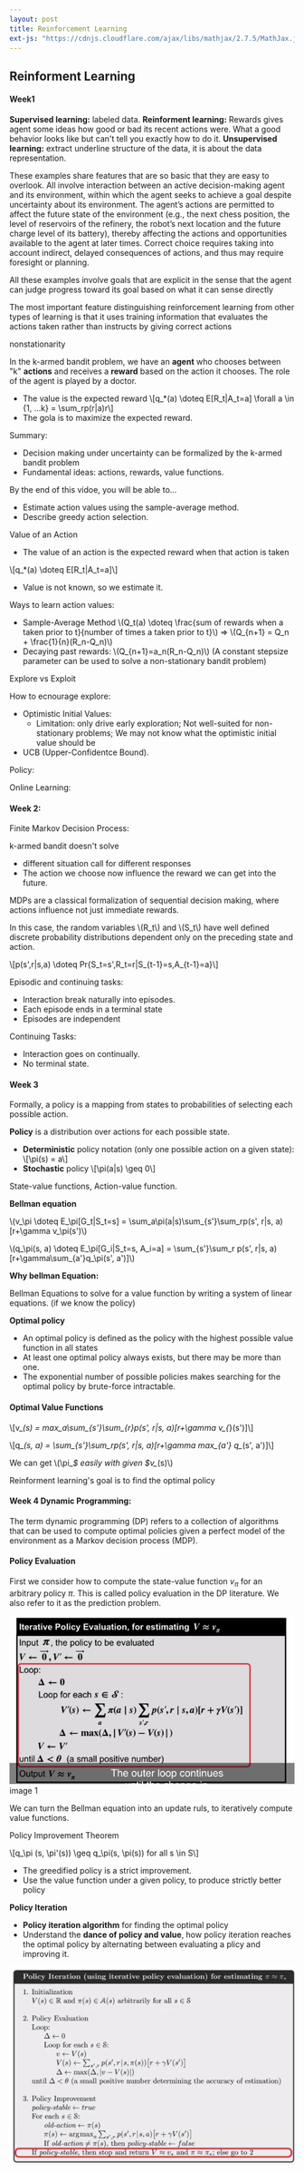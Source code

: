 ```yaml
---
layout: post
title: Reinforcement Learning
ext-js: "https://cdnjs.cloudflare.com/ajax/libs/mathjax/2.7.5/MathJax.js?config=TeX-MML-AM_CHTML"
---
```



## Reinforment Learning
#### Week1
**Supervised learning:** labeled data. 
**Reinforment learning:** Rewards gives agent some ideas how good or bad its recent actions were. What a good behavior looks like but can't tell you exactly how to do it. 
**Unsupervised learning:** extract underline structure of the data, it is about the data representation. 

These examples share features that are so basic that they are easy to overlook. All involve interaction between an active decision-making agent and its environment, within which the agent seeks to achieve a goal despite uncertainty about its environment. The agent’s actions are permitted to affect the future state of the environment (e.g., the next chess position, the level of reservoirs of the refinery, the robot’s next location and the future charge level of its battery), thereby affecting the actions and opportunities available to the agent at later times. Correct choice requires taking into account indirect, delayed consequences of actions, and thus may require foresight or planning.

All these examples involve goals that are explicit in the sense that the agent can judge progress toward its goal based on what it can sense directly

The most important feature distinguishing reinforcement learning from other types of learning is that it uses training information that evaluates the actions taken rather than instructs by giving correct actions

nonstationarity

In the k-armed bandit problem, we have an **agent** who chooses between "k" **actions** and receives a **reward** based on the action it chooses. The role of the agent is played by a doctor. 

* The value is the expected reward
\\[q_*(a) \doteq E[R_t|A_t=a]  \forall a \in \{1, ...k\} = \sum_rp(r|a)r\\]
* The gola is to maximize the expected reward. 


Summary: 
* Decision making under uncertainty can be formalized by the k-armed bandit problem
* Fundamental ideas: actions, rewards, value functions. 



By the end of this vidoe, you will be able to...
* Estimate action values using the sample-average method. 
* Describe greedy action selection. 

Value of an Action
* The value of an action is the expected reward when that action is taken

\\[q_*(a) \doteq E[R_t|A_t=a]\\]
* Value is not known, so we estimate it. 

Ways to learn action values: 
* Sample-Average Method \\(Q_t(a) \doteq \frac{sum of rewards when a taken prior to t}{number of times a taken prior to t}\\) => \\(Q_{n+1} = Q_n + \frac{1}{n}(R_n-Q_n)\\)
* Decaying past rewards: \\(Q_{n+1}=a_n(R_n-Q_n)\\) (A constant stepsize parameter can be used to solve a non-stationary bandit problem)

Explore vs Exploit

How to ecnourage explore: 
* Optimistic Initial Values:
	* Limitation: only drive early exploration; Not well-suited for non-stationary problems; We may not know what the optimistic initial value should be
* UCB (Upper-Confidentce Bound). 

Policy: 

Online Learning: 

#### Week 2:
Finite Markov Decision Process: 

k-armed bandit doesn't solve
* different situation call for different responses
* The action we choose now influence the reward we can get into the future. 


MDPs are a classical formalization of sequential decision making, where actions influence not just immediate rewards. 

In this case, the random variables \\(R_t\\) and \\(S_t\\) have well defined discrete probability distributions dependent only on the preceding state and action.

\\[p(s',r|s,a) \doteq Pr\{S_t=s',R_t=r|S_{t-1}=s,A_{t-1}=a}\\]

Episodic and continuing tasks: 

* Interaction break naturally into episodes. 
* Each episode ends in a terminal state
* Episodes are independent

Continuing Tasks: 
* Interaction goes on continually. 
* No terminal state. 


#### Week 3

Formally, a policy is a mapping from states to probabilities of selecting each possible action.

**Policy** is a distribution over actions for each possible state. 
* **Deterministic** policy notation (only one possible action on a given state): 
\\[\pi(s) = a\\]
* **Stochastic** policy 
\\[\pi(a|s) \geq 0\\]

State-value functions, Action-value function. 

**Bellman equation**

\\(v_\pi \doteq E_\pi[G_t|S_t=s] = \sum_a\pi(a|s)\sum_{s'}\sum_rp(s', r|s, a)[r+\gamma v_\pi(s')\\)

\\(q_\pi(s, a) \doteq E_\pi[G_i|S_t=s, A_i=a] = \sum_{s'}\sum_r p(s', r|s, a)[r+\gamma\sum_{a'}q_\pi(s', a')]\\)

**Why bellman Equation:** 

Bellman Equations to solve for a value function by writing a system of linear equations. (if we know the policy)

**Optimal policy**

* An optimal policy is defined as the policy with the highest possible value function in all states
* At least one optimal policy always exists, but there may be more than one. 
* The exponential number of possible policies makes searching for the optimal policy by brute-force intractable. 

#### Optimal Value Functions

\\[v_*(s) = max_a\sum_{s'}\sum_{r}p(s', r|s, a)[r+\gamma v_{*}(s')]\\]

\\[q_*(s, a) = \sum_{s'}\sum_rp(s', r|s, a)[r+\gamma max_{a'} q_*(s', a')]\\]

We can get \\(\pi_*$ easily with given $v_*(s)\\)

Reinforment learning's goal is to find the optimal policy

#### Week 4 Dynamic Programming: 

The term dynamic programming (DP) refers to a collection of algorithms that can be used to compute optimal policies given a perfect model of the environment as a Markov decision process (MDP).

#### Policy Evaluation
First we consider how to compute the state-value function $v_\pi$ for an arbitrary policy $\pi$. This is called policy evaluation in the DP literature. We also refer to it as the prediction problem.

![iterative process to evalute state value](../img/iterative-evaluate-state-value.png)
image 1

We can turn the Bellman equation into an update ruls, to iteratively compute value functions. 

Policy Improvement Theorem

\\[q_\pi (s, \pi'(s)) \geq q_\pi(s, \pi(s)) for all s \in S\\]

* The greedified policy is a strict improvement. 
* Use the value function under a given policy, to produce strictly better policy

**Policy Iteration**

* **Policy iteration algorithm** for finding the optimal policy
* Understand the **dance of policy and value**, how policy iteration reaches the optimal policy by alternating between evaluating a plicy and improving it.

![Policy-Iteration](../img/Policy-Iteration.png)

